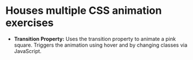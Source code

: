 # **Houses multiple CSS animation exercises**

- **Transition Property:** Uses the transition property to animate a pink square. Triggers the animation using hover and by changing classes via JavaScript.
